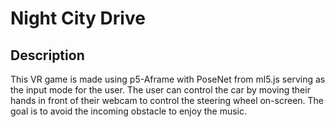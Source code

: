 # Night City Drive

## Description

This VR game is made using p5-Aframe with PoseNet from ml5.js serving as the input mode for the user. The user can control the car by moving their hands in front of their webcam to control the steering wheel on-screen. The goal is to avoid the incoming obstacle to enjoy the music.